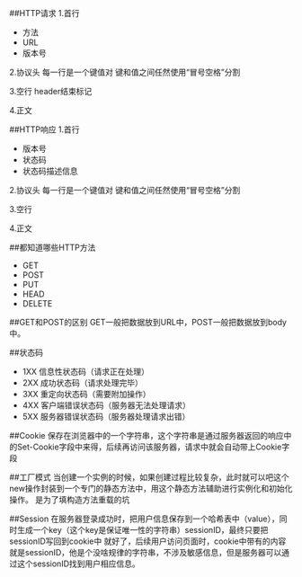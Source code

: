 ##HTTP请求
1.首行
- 方法
- URL
- 版本号

2.协议头
每一行是一个键值对 键和值之间任然使用“冒号空格”分割

3.空行
header结束标记

4.正文


##HTTP响应
1.首行
- 版本号
- 状态码
- 状态码描述信息

2.协议头
每一行是一个键值对 键和值之间任然使用“冒号空格”分割

3.空行

4.正文

##都知道哪些HTTP方法
- GET
- POST
- PUT
- HEAD
- DELETE

##GET和POST的区别
GET一般把数据放到URL中，POST一般把数据放到body中。

##状态码
- 1XX 信息性状态码（请求正在处理）
- 2XX 成功状态码（请求处理完毕）
- 3XX 重定向状态码（需要附加操作）
- 4XX 客户端错误状态码（服务器无法处理请求）
- 5XX 服务器错误状态码（服务器处理请求出错）

##Cookie
保存在浏览器中的一个字符串，这个字符串是通过服务器返回的响应中的Set-Cookie字段中来得，后续再访问该服务器，请求中就会自动带上Cookie字段

##工厂模式
当创建一个实例的时候，如果创建过程比较复杂，此时就可以吧这个new操作封装到一个专门的静态方法中，用这个静态方法辅助进行实例化和初始化操作。
是为了填构造方法重载的坑

##Session
在服务器登录成功时，把用户信息保存到一个哈希表中（value），同时生成一个key（这个key是保证唯一性的字符串）sessionID，最终只要把sessionID写回到cookie中
就好了，后续用户访问页面时，cookie中带有的内容就是sessionID，他是个没啥规律的字符串，不涉及敏感信息，但是服务器可以通过这个sessionID找到用户相应信息。